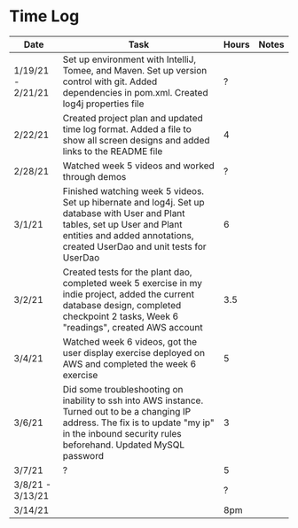 # Time Log

| Date | Task | Hours | Notes|
|------|------|-------|------|
| 1/19/21 - 2/21/21 | Set up environment with IntelliJ, Tomee, and Maven. Set up version control with git. Added dependencies in pom.xml. Created log4j properties file| ? | |
| 2/22/21 | Created project plan and updated time log format. Added a file to show all screen designs and added links to the README file | 4 |   |
| 2/28/21 | Watched week 5 videos and worked through demos | ? | |
| 3/1/21 | Finished watching week 5 videos. Set up hibernate and log4j. Set up database with User and Plant tables, set up User and Plant entities and added annotations, created UserDao and unit tests for UserDao | 6 | |
| 3/2/21 | Created tests for the plant dao, completed week 5 exercise in my indie project, added the current database design, completed checkpoint 2 tasks, Week 6 "readings", created AWS account | 3.5 | |
| 3/4/21 | Watched week 6 videos, got the user display exercise deployed on AWS and completed the week 6 exercise | 5 | |
| 3/6/21 | Did some troubleshooting on inability to ssh into AWS instance. Turned out to be a changing IP address. The fix is to update "my ip" in the inbound security rules beforehand. Updated MySQL password | 3 | |
| 3/7/21 | ? | 5 | |
| 3/8/21 - 3/13/21 | | ? | |
| 3/14/21 | | 8pm | |